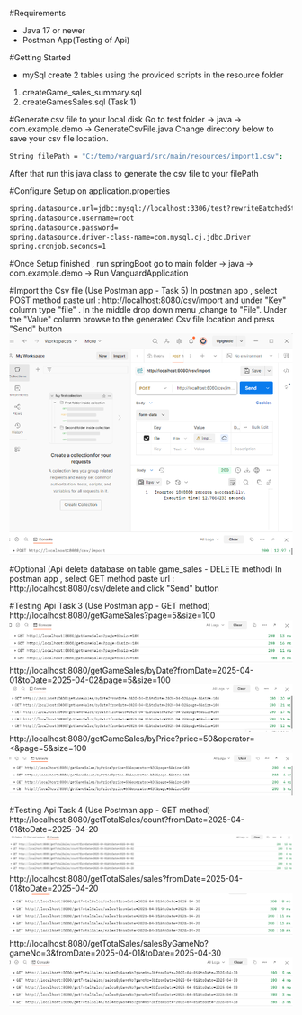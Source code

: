 #Requirements
* Java 17 or newer
* Postman App(Testing of Api)

#Getting Started
* mySql create 2 tables
using the provided scripts in the resource folder
1. createGame_sales_summary.sql 
2. createGamesSales.sql (Task 1)

#Generate csv file to your local disk
Go to test folder  -> java -> com.example.demo -> GenerateCsvFile.java
Change directory below to save your csv file location.
```sh
String filePath = "C:/temp/vanguard/src/main/resources/import1.csv";
```
After that run this java class to generate the csv file to your filePath

#Configure Setup on application.properties
```sh
spring.datasource.url=jdbc:mysql://localhost:3306/test?rewriteBatchedStatements=true
spring.datasource.username=root
spring.datasource.password=
spring.datasource.driver-class-name=com.mysql.cj.jdbc.Driver
spring.cronjob.seconds=1
```

#Once Setup finished , run springBoot
go to main folder -> java -> com.example.demo -> Run VanguardApplication

#Import the Csv file (Use Postman app - Task 5)
In postman app , select POST method paste url : 
http://localhost:8080/csv/import
and under "Key" column type "file" . 
In the middle drop down menu ,change to "File".
Under the "Value" column browse to the generated Csv file location and press "Send" button
![img.png](img.png)

#Optional (Api delete database on table game_sales - DELETE method)
In postman app , select GET method paste url : 
http://localhost:8080/csv/delete
and click "Send" button

#Testing Api Task 3 (Use Postman app - GET method)
http://localhost:8080/getGameSales?page=5&size=100
![img_2.png](img_2.png)
http://localhost:8080/getGameSales/byDate?fromDate=2025-04-01&toDate=2025-04-02&page=5&size=100
![img_3.png](img_3.png)
http://localhost:8080/getGameSales/byPrice?price=50&operator=<&page=5&size=100
![img_4.png](img_4.png)

#Testing Api Task 4 (Use Postman app - GET method)
http://localhost:8080/getTotalSales/count?fromDate=2025-04-01&toDate=2025-04-20
![img_5.png](img_5.png)
http://localhost:8080/getTotalSales/sales?fromDate=2025-04-01&toDate=2025-04-20
![img_6.png](img_6.png)
http://localhost:8080/getTotalSales/salesByGameNo?gameNo=3&fromDate=2025-04-01&toDate=2025-04-30
![img_7.png](img_7.png)
